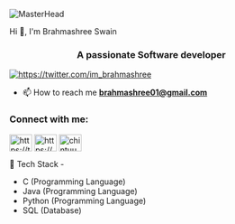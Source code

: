 
![MasterHead](https://thumbor.cdn.classpert.com/SuOhkvL1xdvyErPp2UT5odP6-GA=/768x0/https%3A%2F%2Fcdn.classpert.com%2Fuploads%2Fwhat-is-programming-4f68a24e0e2234747c6358e1c2492f7d.png)

Hi 👋, I'm Brahmashree Swain</h1>
<h3 align="center">A passionate Software developer </h3>


<p align="left"> <a href="https://twitter.com/https://twitter.com/im_brahmashree" target="blank"><img src="https://img.shields.io/twitter/follow/https://twitter.com/im_brahmashree?logo=twitter&style=for-the-badge" alt="https://twitter.com/im_brahmashree" /></a> </p>

- 📫 How to reach me **brahmashree01@gmail.com**

<h3 align="left">Connect with me:</h3>
<p align="left">
<a href="https://twitter.com/https://twitter.com/im_brahmashree" target="blank"><img align="center" src="https://raw.githubusercontent.com/rahuldkjain/github-profile-readme-generator/master/src/images/icons/Social/twitter.svg" alt="https://twitter.com/im_brahmashree" height="30" width="40" /></a>
<a href="https://linkedin.com/in/https://www.linkedin.com/in/brahmashree-swain-ba0511211/" target="blank"><img align="center" src="https://raw.githubusercontent.com/rahuldkjain/github-profile-readme-generator/master/src/images/icons/Social/linked-in-alt.svg" alt="https://www.linkedin.com/in/brahmashree-swain-ba0511211/" height="30" width="40" /></a>
<a href="https://instagram.com/chintuuu.here" target="blank"><img align="center" src="https://raw.githubusercontent.com/rahuldkjain/github-profile-readme-generator/master/src/images/icons/Social/instagram.svg" alt="chintuu.mx" height="30" width="40" /></a>
</p>
🚀 Tech Stack -
 
* C (Programming Language)
* Java (Programming Language)
* Python (Programming Language)
* SQL (Database)
